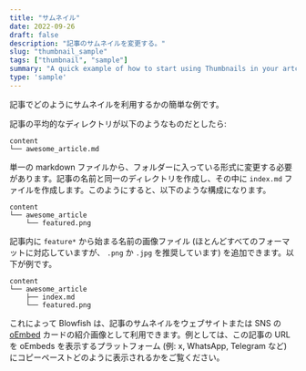 ```yaml
---
title: "サムネイル"
date: 2022-09-26
draft: false
description: "記事のサムネイルを変更する。"
slug: "thumbnail_sample"
tags: ["thumbnail", "sample"]
summary: "A quick example of how to start using Thumbnails in your artciles."
type: 'sample'
---
```


記事でどのようにサムネイルを利用するかの簡単な例です。

記事の平均的なディレクトリが以下のようなものだとしたら: 

```shell
content
└── awesome_article.md
```

単一の markdown ファイルから、フォルダーに入っている形式に変更する必要があります。記事の名前と同一のディレクトリを作成し、その中に `index.md` ファイルを作成します。このようにすると、以下のような構成になります。

```shell
content
└── awesome_article
    └── featured.png
```

記事内に `feature*` から始まる名前の画像ファイル (ほとんどすべてのフォーマットに対応していますが、 `.png` か `.jpg` を推奨しています) を追加できます。以下が例です。

```shell
content
└── awesome_article
    ├── index.md
    └── featured.png
```

これによって Blowfish は、記事のサムネイルをウェブサイトまたは SNS の <a target="_blank" href="https://oembed.com/">oEmbed</a> カードの紹介画像として利用できます。例としては、この記事の URL を oEmbeds を表示するプラットフォーム (例: x, WhatsApp, Telegram など) にコピーペーストどのように表示されるかをご覧ください。
